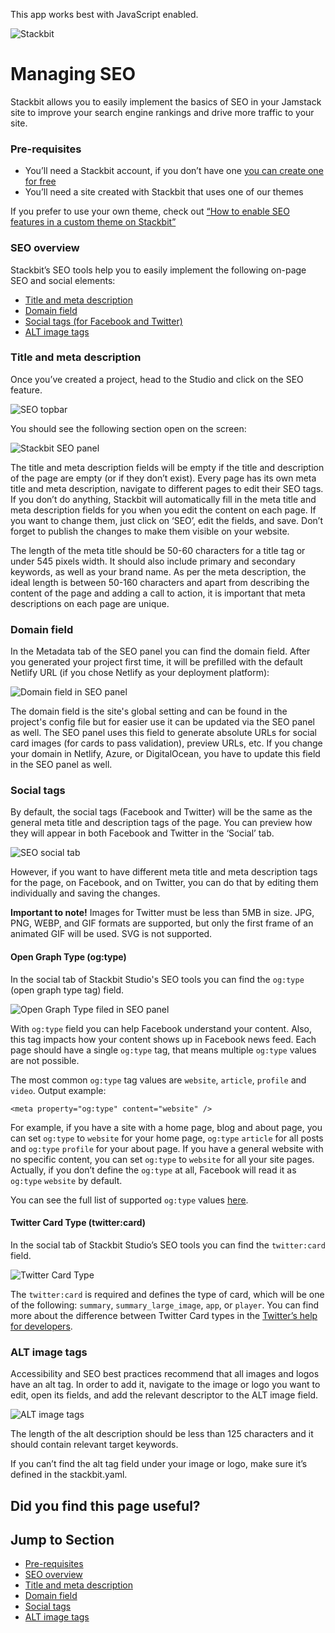 This app works best with JavaScript enabled.



























![Stackbit](/docs/images/stackbit-crane-sm.png)

Managing SEO
============

Stackbit allows you to easily implement the basics of SEO in your Jamstack site to improve your search engine rankings and drive more traffic to your site.

### <a href="#pre_requisites" class="hash-link"><span class="icon-copy"></span></a>Pre-requisites

-   You’ll need a Stackbit account, if you don’t have one [you can create one for free](https://app.stackbit.com/register)
-   You’ll need a site created with Stackbit that uses one of our themes

If you prefer to use your own theme, check out [“How to enable SEO features in a custom theme on Stackbit”](/docs/reference/seo-tools/)

### <a href="#seo_overview" class="hash-link"><span class="icon-copy"></span></a>SEO overview

Stackbit’s SEO tools help you to easily implement the following on-page SEO and social elements:

-   [Title and meta description](/docs/studio-guides/managing-seo/#title_and_meta_description)
-   [Domain field](/docs/studio-guides/managing-seo/#domain_field)
-   [Social tags (for Facebook and Twitter)](/docs/studio-guides/managing-seo/#social_tags)
-   [ALT image tags](/docs/studio-guides/managing-seo/#alt_image_tags)

### <a href="#title_and_meta_description" class="hash-link"><span class="icon-copy"></span></a>Title and meta description

Once you’ve created a project, head to the Studio and click on the SEO feature.

![SEO topbar](/docs/images/seo-topbar.png)

You should see the following section open on the screen:

![Stackbit SEO panel](/docs/images/seo-panel.png)

The title and meta description fields will be empty if the title and description of the page are empty (or if they don’t exist). Every page has its own meta title and meta description, navigate to different pages to edit their SEO tags. If you don’t do anything, Stackbit will automatically fill in the meta title and meta description fields for you when you edit the content on each page. If you want to change them, just click on ‘SEO’, edit the fields, and save. Don’t forget to publish the changes to make them visible on your website.

The length of the meta title should be 50-60 characters for a title tag or under 545 pixels width. It should also include primary and secondary keywords, as well as your brand name. As per the meta description, the ideal length is between 50-160 characters and apart from describing the content of the page and adding a call to action, it is important that meta descriptions on each page are unique.

### <a href="#domain_field" class="hash-link"><span class="icon-copy"></span></a>Domain field

In the Metadata tab of the SEO panel you can find the domain field. After you generated your project first time, it will be prefilled with the default Netlify URL (if you chose Netlify as your deployment platform):

![Domain field in SEO panel](/docs/images/seo-domain-field.png)

The domain field is the site's global setting and can be found in the project's config file but for easier use it can be updated via the SEO panel as well. The SEO panel uses this field to generate absolute URLs for social card images (for cards to pass validation), preview URLs, etc. If you change your domain in Netlify, Azure, or DigitalOcean, you have to update this field in the SEO panel as well.

### <a href="#social_tags" class="hash-link"><span class="icon-copy"></span></a>Social tags

By default, the social tags (Facebook and Twitter) will be the same as the general meta title and description tags of the page. You can preview how they will appear in both Facebook and Twitter in the ‘Social’ tab.

![SEO social tab](/docs/images/seo-soc.png)

However, if you want to have different meta title and meta description tags for the page, on Facebook, and on Twitter, you can do that by editing them individually and saving the changes.

**Important to note!** Images for Twitter must be less than 5MB in size. JPG, PNG, WEBP, and GIF formats are supported, but only the first frame of an animated GIF will be used. SVG is not supported.

#### Open Graph Type (og:type)

In the social tab of Stackbit Studio's SEO tools you can find the `og:type` (open graph type tag) field.

![Open Graph Type filed in SEO panel](/docs/images/seo-og-type.png)

With `og:type` field you can help Facebook understand your content. Also, this tag impacts how your content shows up in Facebook news feed. Each page should have a single `og:type` tag, that means multiple `og:type` values are not possible.

The most common `og:type` tag values are `website`, `article`, `profile` and `video`. Output example:

    <meta property="og:type" content="website" />

For example, if you have a site with a home page, blog and about page, you can set `og:type` to `website` for your home page, `og:type` `article` for all posts and `og:type` `profile` for your about page. If you have a general website with no specific content, you can set `og:type` to `website` for all your site pages. Actually, if you don’t define the `og:type` at all, Facebook will read it as `og:type` `website` by default.

You can see the full list of supported `og:type` values [here](https://ogp.me/#object-type).

#### Twitter Card Type (twitter:card)

In the social tab of Stackbit Studio’s SEO tools you can find the `twitter:card` field.

![Twitter Card Type](/docs/images/twitter-card.png)

The `twitter:card` is required and defines the type of card, which will be one of the following: `summary`, `summary_large_image`, `app`, or `player`. You can find more about the difference between Twitter Card types in the [Twitter’s help for developers](https://developer.twitter.com/en/docs/twitter-for-websites/cards/overview/abouts-cards).

### <a href="#alt_image_tags" class="hash-link"><span class="icon-copy"></span></a>ALT image tags

Accessibility and SEO best practices recommend that all images and logos have an alt tag. In order to add it, navigate to the image or logo you want to edit, open its fields, and add the relevant descriptor to the ALT image field.

![ALT image tags](/docs/images/alt-image-tags.png)

The length of the alt description should be less than 125 characters and it should contain relevant target keywords.

If you can’t find the alt tag field under your image or logo, make sure it’s defined in the stackbit.yaml.

Did you find this page useful?
------------------------------





Jump to Section
---------------

-   [Pre-requisites](#pre_requisites)
-   [SEO overview](#seo_overview)
-   [Title and meta description](#title_and_meta_description)
-   [Domain field](#domain_field)
-   [Social tags](#social_tags)
-   [ALT image tags](#alt_image_tags)











